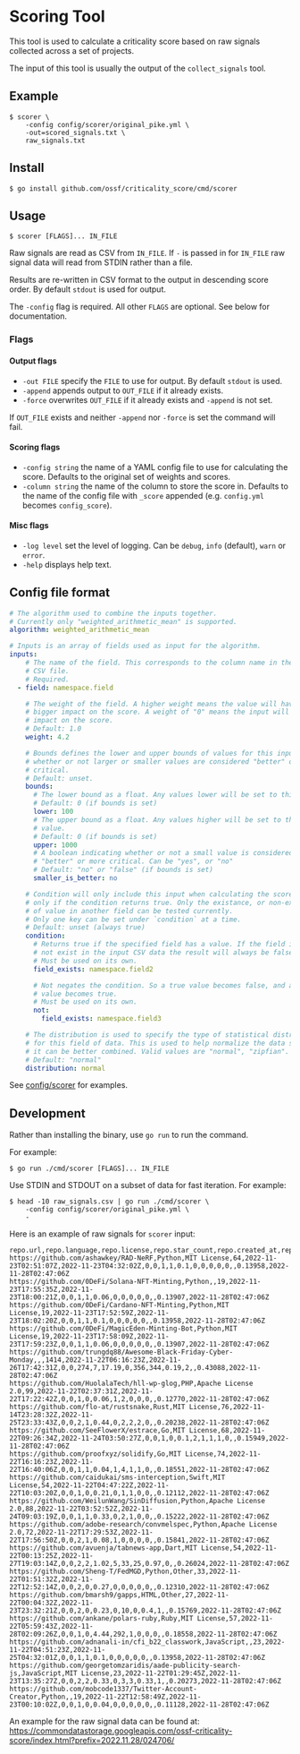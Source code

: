 # Scoring Tool

This tool is used to calculate a criticality score based on raw signals
collected across a set of projects.

The input of this tool is usually the output of the `collect_signals` tool.

## Example

```shell
$ scorer \
    -config config/scorer/original_pike.yml \
    -out=scored_signals.txt \
    raw_signals.txt
```

## Install

```shell
$ go install github.com/ossf/criticality_score/cmd/scorer
```

## Usage

```shell
$ scorer [FLAGS]... IN_FILE
```

Raw signals are read as CSV from `IN_FILE`. If `-` is passed in for `IN_FILE`
raw signal data will read from STDIN rather than a file.

Results are re-written in CSV format to the output in descending score order.
By default `stdout` is used for output.

The `-config` flag is required. All other `FLAGS` are optional.
See below for documentation.

### Flags

#### Output flags

- `-out FILE` specify the `FILE` to use for output. By default `stdout` is used.
- `-append` appends output to `OUT_FILE` if it already exists.
- `-force` overwrites `OUT_FILE` if it already exists and `-append` is not set.

If `OUT_FILE` exists and neither `-append` nor `-force` is set the command will
fail.

#### Scoring flags

- `-config string` the name of a YAML config file to use for calculating the
  score. Defaults to the original set of weights and scores.
- `-column string` the name of the column to store the score in. Defaults to
  the name of the config file with `_score` appended (e.g. `config.yml` becomes
  `config_score`).

#### Misc flags

- `-log level` set the level of logging. Can be `debug`, `info` (default),
  `warn` or `error`.
- `-help` displays help text.

## Config file format

```yaml
# The algorithm used to combine the inputs together.
# Currently only "weighted_arithmetic_mean" is supported.
algorithm: weighted_arithmetic_mean

# Inputs is an array of fields used as input for the algorithm.
inputs:
    # The name of the field. This corresponds to the column name in the input
    # CSV file.
    # Required.
  - field: namespace.field

    # The weight of the field. A higher weight means the value will have a
    # bigger impact on the score. A weight of "0" means the input will have no
    # impact on the score.
    # Default: 1.0
    weight: 4.2

    # Bounds defines the lower and upper bounds of values for this input, and
    # whether or not larger or smaller values are considered "better" or more
    # critical.
    # Default: unset.
    bounds:
      # The lower bound as a float. Any values lower will be set to this value.
      # Default: 0 (if bounds is set)
      lower: 100
      # The upper bound as a float. Any values higher will be set to this
      # value.
      # Default: 0 (if bounds is set)
      upper: 1000
      # A boolean indicating whether or not a small value is considered
      # "better" or more critical. Can be "yes", or "no"
      # Default: "no" or "false" (if bounds is set)
      smaller_is_better: no

    # Condition will only include this input when calculating the score if and
    # only if the condition returns true. Only the existance, or non-existance
    # of value in another field can be tested currently.
    # Only one key can be set under `condition` at a time.
    # Default: unset (always true)
    condition:
      # Returns true if the specified field has a value. If the field is does
      # not exist in the input CSV data the result will always be false.
      # Must be used on its own.
      field_exists: namespace.field2

      # Not negates the condition. So a true value becomes false, and a false
      # value becomes true.
      # Must be used on its own.
      not:
        field_exists: namespace.field3

    # The distribution is used to specify the type of statistical distribution
    # for this field of data. This is used to help normalize the data so that
    # it can be better combined. Valid values are "normal", "zipfian".
    # Default: "normal"
    distribution: normal
```

See
[config/scorer](https://github.com/ossf/criticality_score/tree/main/config/scorer)
for examples.

## Development

Rather than installing the binary, use `go run` to run the command.

For example:

```shell
$ go run ./cmd/scorer [FLAGS]... IN_FILE
```

Use STDIN and STDOUT on a subset of data for fast iteration. For example:

```shell
$ head -10 raw_signals.csv | go run ./cmd/scorer \
    -config config/scorer/original_pike.yml \
    -
```

Here is an example of raw signals for `scorer` input:

```csv
repo.url,repo.language,repo.license,repo.star_count,repo.created_at,repo.updated_at,legacy.created_since,legacy.updated_since,legacy.contributor_count,legacy.org_count,legacy.commit_frequency,legacy.recent_release_count,legacy.updated_issues_count,legacy.closed_issues_count,legacy.issue_comment_frequency,legacy.github_mention_count,depsdev.dependent_count,default_score,collection_date
https://github.com/ashawkey/RAD-NeRF,Python,MIT License,64,2022-11-23T02:51:07Z,2022-11-23T04:32:02Z,0,0,1,1,0.1,0,0,0,0,0,,0.13958,2022-11-28T02:47:06Z
https://github.com/0DeFi/Solana-NFT-Minting,Python,,19,2022-11-23T17:55:35Z,2022-11-23T18:00:21Z,0,0,1,1,0.06,0,0,0,0,0,,0.13907,2022-11-28T02:47:06Z
https://github.com/0DeFi/Cardano-NFT-Minting,Python,MIT License,19,2022-11-23T17:52:59Z,2022-11-23T18:02:20Z,0,0,1,1,0.1,0,0,0,0,0,,0.13958,2022-11-28T02:47:06Z
https://github.com/0DeFi/MagicEden-Minting-Bot,Python,MIT License,19,2022-11-23T17:58:09Z,2022-11-23T17:59:23Z,0,0,1,1,0.06,0,0,0,0,0,,0.13907,2022-11-28T02:47:06Z
https://github.com/trungdq88/Awesome-Black-Friday-Cyber-Monday,,,1414,2022-11-22T06:16:23Z,2022-11-26T17:42:31Z,0,0,274,7,17.19,0,356,344,0.19,2,,0.43088,2022-11-28T02:47:06Z
https://github.com/HuolalaTech/hll-wp-glog,PHP,Apache License 2.0,99,2022-11-22T02:37:31Z,2022-11-22T17:22:42Z,0,0,1,0,0.06,1,2,0,0,0,,0.12770,2022-11-28T02:47:06Z
https://github.com/flo-at/rustsnake,Rust,MIT License,76,2022-11-14T23:28:32Z,2022-11-25T23:33:43Z,0,0,2,1,0.44,0,2,2,2,0,,0.20238,2022-11-28T02:47:06Z
https://github.com/SeeFlowerX/estrace,Go,MIT License,68,2022-11-22T09:26:34Z,2022-11-24T03:50:27Z,0,0,1,0,0.1,2,1,1,1,0,,0.15949,2022-11-28T02:47:06Z
https://github.com/proofxyz/solidify,Go,MIT License,74,2022-11-22T16:16:23Z,2022-11-22T16:40:06Z,0,0,1,1,0.04,1,4,1,1,0,,0.18551,2022-11-28T02:47:06Z
https://github.com/caidukai/sms-interception,Swift,MIT License,54,2022-11-22T04:47:22Z,2022-11-22T10:03:20Z,0,0,1,0,0.21,0,1,1,0,0,,0.12112,2022-11-28T02:47:06Z
https://github.com/WeilunWang/SinDiffusion,Python,Apache License 2.0,88,2022-11-22T03:52:52Z,2022-11-24T09:03:19Z,0,0,1,1,0.33,0,2,1,0,0,,0.15222,2022-11-28T02:47:06Z
https://github.com/adobe-research/convmelspec,Python,Apache License 2.0,72,2022-11-22T17:29:53Z,2022-11-22T17:56:50Z,0,0,2,1,0.08,1,0,0,0,0,,0.15841,2022-11-28T02:47:06Z
https://github.com/avuenja/tabnews-app,Dart,MIT License,54,2022-11-22T00:13:25Z,2022-11-27T19:03:14Z,0,0,2,2,1.02,5,33,25,0.97,0,,0.26024,2022-11-28T02:47:06Z
https://github.com/Sheng-T/FedMGD,Python,Other,33,2022-11-22T01:51:32Z,2022-11-22T12:52:14Z,0,0,2,0,0.27,0,0,0,0,0,,0.12310,2022-11-28T02:47:06Z
https://github.com/bmarsh9/gapps,HTML,Other,27,2022-11-22T00:04:32Z,2022-11-23T23:32:21Z,0,0,2,0,0.23,0,10,0,0.4,1,,0.15769,2022-11-28T02:47:06Z
https://github.com/ankane/polars-ruby,Ruby,MIT License,57,2022-11-22T05:59:43Z,2022-11-28T02:09:26Z,0,0,1,0,4.44,292,1,0,0,0,,0.18558,2022-11-28T02:47:06Z
https://github.com/adnanali-in/cfi_b22_classwork,JavaScript,,23,2022-11-22T04:51:23Z,2022-11-25T04:32:01Z,0,0,1,1,0.1,0,0,0,0,0,,0.13958,2022-11-28T02:47:06Z
https://github.com/georgetomzaridis/aade-publicity-search-js,JavaScript,MIT License,23,2022-11-22T01:29:45Z,2022-11-23T13:35:27Z,0,0,2,2,0.33,0,3,3,0.33,1,,0.20273,2022-11-28T02:47:06Z
https://github.com/mobcode1337/Twitter-Account-Creator,Python,,19,2022-11-22T12:58:49Z,2022-11-23T00:10:02Z,0,0,1,0,0.04,0,0,0,0,0,,0.11128,2022-11-28T02:47:06Z
```

An example for the raw signal data can be found at: https://commondatastorage.googleapis.com/ossf-criticality-score/index.html?prefix=2022.11.28/024706/